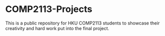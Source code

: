# COMP2113-Projects
This is a public repository for HKU COMP2113 students to showcase their creativity and hard work put into the final project. 
